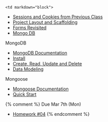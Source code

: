 	<td markdown="block">
* [Sessions and Cookies from Previous Class](slides/10/sessions.html)
* [Project Layout and Scaffolding](slides/11/scaffolding.html)
* [Forms Revisited](slides/11/forms-revisited.html)
* [Mongo DB](slides/11/mongo.html)

</td>
	<td markdown="block">

MongoDB

* [MongoDB Documentation](http://docs.mongodb.org/manual/)
* [Install](http://docs.mongodb.org/manual/installation/)
* [Create, Read, Update and Delete](http://docs.mongodb.org/manual/crud/)
* [Data Modeling](http://docs.mongodb.org/manual/core/data-modeling-introduction)

Mongoose

* [Mongoose Documentation](http://mongoosejs.com/)
* [Quick Start](http://mongoosejs.com/docs/index.html)

</td>
	<td markdown="block">

{% comment %}
Due Mar 7th (Mon)

* [Homework #04](homework/04.html)
{% endcomment %}
</td>
